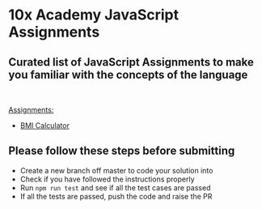 # 10x Academy JavaScript Assignments

## Curated list of JavaScript Assignments to make you familiar with the concepts of the language

<br />  
  
[Assignments:](assignments)
* [BMI Calculator](assignments/BMICalculator.md)

## Please follow these steps before submitting
* Create a new branch off master to code your solution into
* Check if you have followed the instructions properly
* Run ```npm run test``` and see if all the test cases are passed
* If all the tests are passed, push the code and raise the PR 